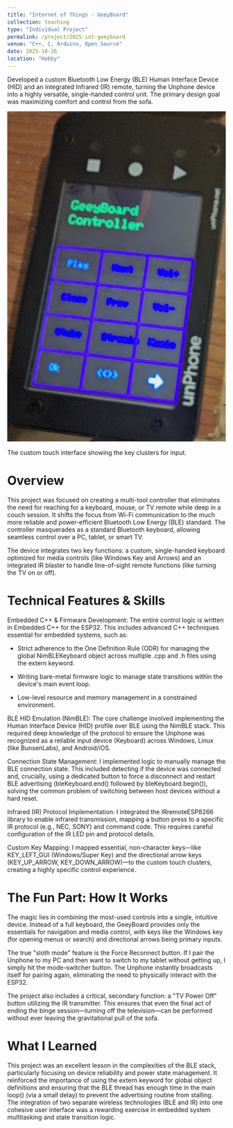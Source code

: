 ```yaml
---
title: "Internet of Things - GeeyBoard"
collection: teaching
type: "Individual Project"
permalink: /project/2025-iot-geeyboard
venue: "C++, C, Arduino, Open Source"
date: 2025-10-26
location: "Hobby"
---
```


Developed a custom Bluetooth Low Energy (BLE) Human Interface Device (HID) and an integrated Infrared (IR) remote, turning the Unphone device into a highly versatile, single-handed control unit. The primary design goal was maximizing comfort and control from the sofa.

<div class="image-gallery">
<div class="gallery-item">
<img src="/images/KeyboardUI.jpg" class="consistent-image" alt="Unphone BLE Keyboard UI">
<p class="image-description">The custom touch interface showing the key clusters for input.</p>
</div>
</div>


Overview
======
This project was focused on creating a multi-tool controller that eliminates the need for reaching for a keyboard, mouse, or TV remote while deep in a couch session. It shifts the focus from Wi-Fi communication to the much more reliable and power-efficient Bluetooth Low Energy (BLE) standard. The controller masquerades as a standard Bluetooth keyboard, allowing seamless control over a PC, tablet, or smart TV.

The device integrates two key functions: a custom, single-handed keyboard optimized for media controls (like Windows Key and Arrows) and an integrated IR blaster to handle line-of-sight remote functions (like turning the TV on or off).

Technical Features & Skills
======
Embedded C++ & Firmware Development: The entire control logic is written in Embedded C++ for the ESP32. This includes advanced C++ techniques essential for embedded systems, such as:

  * Strict adherence to the One Definition Rule (ODR) for managing the global NimBLEKeyboard object across multiple .cpp and .h files using the extern keyword.

  * Writing bare-metal firmware logic to manage state transitions within the device's main event loop.

  * Low-level resource and memory management in a constrained environment.

BLE HID Emulation (NimBLE): The core challenge involved implementing the Human Interface Device (HID) profile over BLE using the NimBLE stack. This required deep knowledge of the protocol to ensure the Unphone was recognized as a reliable input device (Keyboard) across Windows, Linux (like BunsenLabs), and Android/iOS.

Connection State Management: I implemented logic to manually manage the BLE connection state. This included detecting if the device was connected and, crucially, using a dedicated button to force a disconnect and restart BLE advertising (bleKeyboard.end() followed by bleKeyboard.begin()), solving the common problem of switching between host devices without a hard reset.

Infrared (IR) Protocol Implementation: I integrated the IRremoteESP8266 library to enable infrared transmission, mapping a button press to a specific IR protocol (e.g., NEC, SONY) and command code. This requires careful configuration of the IR LED pin and protocol details.

Custom Key Mapping: I mapped essential, non-character keys—like KEY_LEFT_GUI (Windows/Super Key) and the directional arrow keys (KEY_UP_ARROW, KEY_DOWN_ARROW)—to the custom touch clusters, creating a highly specific control experience.

The Fun Part: How It Works
======
The magic lies in combining the most-used controls into a single, intuitive device. Instead of a full keyboard, the GeeyBoard provides only the essentials for navigation and media control, with keys like the Windows key (for opening menus or search) and directional arrows being primary inputs.

The true "sloth mode" feature is the Force Reconnect button. If I pair the Unphone to my PC and then want to switch to my tablet without getting up, I simply hit the mode-switcher button. The Unphone instantly broadcasts itself for pairing again, eliminating the need to physically interact with the ESP32.

The project also includes a critical, secondary function: a "TV Power Off" button utilizing the IR transmitter. This ensures that even the final act of ending the binge session—turning off the television—can be performed without ever leaving the gravitational pull of the sofa.

What I Learned
======
This project was an excellent lesson in the complexities of the BLE stack, particularly focusing on device reliability and power state management. It reinforced the importance of using the extern keyword for global object definitions and ensuring that the BLE thread has enough time in the main loop() (via a small delay) to prevent the advertising routine from stalling. The integration of two separate wireless technologies (BLE and IR) into one cohesive user interface was a rewarding exercise in embedded system multitasking and state transition logic.